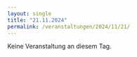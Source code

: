 ```yaml
---
layout: single
title: "21.11.2024"
permalink: /veranstaltungen/2024/11/21/
---
```


Keine Veranstaltung an diesem Tag.
